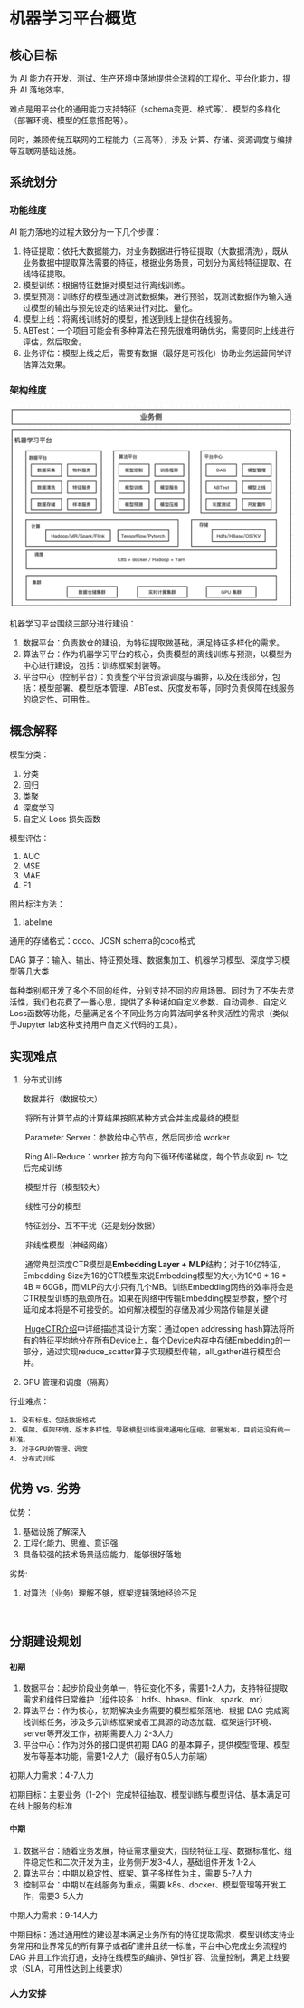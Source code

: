 # 机器学习平台概览

## 核心目标

为 AI 能力在开发、测试、生产环境中落地提供全流程的工程化、平台化能力，提升 AI 落地效率。

难点是用平台化的通用能力支持特征（schema变更、格式等）、模型的多样化（部署环境、模型的任意搭配等）。

同时，兼顾传统互联网的工程能力（三高等），涉及 计算、存储、资源调度与编排等互联网基础设施。



## 系统划分

### 功能维度

AI  能力落地的过程大致分为一下几个步骤：

1. 特征提取：依托大数据能力，对业务数据进行特征提取（大数据清洗），既从业务数据中提取算法需要的特征，根据业务场景，可划分为离线特征提取、在线特征提取。
2. 模型训练：根据特征数据对模型进行离线训练。
3. 模型预测：训练好的模型通过测试数据集，进行预验，既测试数据作为输入通过模型的输出与预先设定的结果进行对比、量化。
4. 模型上线：将离线训练好的模型，推送到线上提供在线服务。
5. ABTest：一个项目可能会有多种算法在预先很难明确优劣，需要同时上线进行评估，然后取舍。
6. 业务评估：模型上线之后，需要有数据（最好是可视化）协助业务运营同学评估算法效果。



### 架构维度

![mlp_arch](../../images/mlp_arch.png)

机器学习平台围绕三部分进行建设：

1. 数据平台：负责数仓的建设，为特征提取做基础，满足特征多样化的需求。
2. 算法平台：作为机器学习平台的核心，负责模型的离线训练与预测，以模型为中心进行建设，包括：训练框架封装等。
3. 平台中心（控制平台）：负责整个平台资源调度与编排，以及在线部分，包括：模型部署、模型版本管理、ABTest、灰度发布等，同时负责保障在线服务的稳定性、可用性。

## 概念解释

模型分类：

1. 分类
2. 回归
3. 类聚
4. 深度学习
5. 自定义 Loss 损失函数

模型评估：

1. AUC
2. MSE
3. MAE
4. F1

图片标注方法：

1. labelme



通用的存储格式：coco、JOSN schema的coco格式

DAG 算子：输入、输出、特征预处理、数据集加工、机器学习模型、深度学习模型等几大类

每种类别都开发了多个不同的组件，分别支持不同的应用场景。同时为了不失去灵活性，我们也花费了一番心思，提供了多种诸如自定义参数、自动调参、自定义Loss函数等功能，尽量满足各个不同业务方向算法同学各种灵活性的需求（类似于Jupyter lab这种支持用户自定义代码的工具）。



## 实现难点

1. 分布式训练

   数据并行（数据较大）

   ​		将所有计算节点的计算结果按照某种方式合并生成最终的模型

   ​			Parameter Server：参数给中心节点，然后同步给 worker

   ​			Ring All-Reduce：worker 按方向向下循环传递梯度，每个节点收到 n- 1之后完成训练

   ​	模型并行（模型较大）

   ​		线性可分的模型

   ​			特征划分、互不干扰（还是划分数据）

   ​		非线性模型（神经网络）

   ​			通常典型深度CTR模型是**Embedding Layer + MLP**结构；对于10亿特征，Embedding Size为16的CTR模型来说Embedding模型的大小为10^9 * 16 * 4B ≈ 60GB，而MLP的大小只有几个MB。训练Embedding网络的效率将会是CTR模型训练的瓶颈所在。如果在网络中传输Embedding模型参数，整个时延和成本将是不可接受的。如何解决模型的存储及减少网路传输是关键

   ​			[HugeCTR介绍](https://link.zhihu.com/?target=https%3A//www.nvidia.cn/content/dam/en-zz/zh_cn/assets/webinars/nov19/HugeCTR_Webinar_1.pdf)中详细描述其设计方案：通过open addressing hash算法将所有的特征平均地分在所有Device上，每个Device内存中存储Embedding的一部分，通过实现reduce_scatter算子实现模型传输，all_gather进行模型合并。	

2. GPU 管理和调度（隔离）



行业难点：

 	1. 没有标准、包括数据格式
 	2. 框架、框架环境、版本多样性，导致模型训练很难通用化压缩、部署发布，目前还没有统一标准。
 	3. 对于GPU的管理、调度
 	4. 分布式训练



## 优势 vs. 劣势

优势：

1. 基础设施了解深入
2. 工程化能力、思维、意识强
3. 具备较强的技术场景适应能力，能够很好落地

劣势:

1. 对算法（业务）理解不够，框架逻辑落地经验不足

​	

## 分期建设规划

#### 初期

1. 数据平台：起步阶段业务单一，特征变化不多，需要1-2人力，支持特征提取需求和组件日常维护（组件较多：hdfs、hbase、flink、spark、mr）
2. 算法平台：作为核心，初期解决业务需要的模型框架落地、根据 DAG 完成离线训练任务，涉及多元训练框架或者工具源的动态加载、框架运行环境、server等开发工作，初期需要人力 2-3人力
3. 平台中心：作为对外的接口提供初期 DAG 的基本算子，提供模型管理、模型发布等基本功能，需要1-2人力（最好有0.5人力前端）

初期人力需求：4-7人力

初期目标：主要业务（1-2个）完成特征抽取、模型训练与模型评估、基本满足可在线上服务的标准

#### 中期

1. 数据平台：随着业务发展，特征需求量变大，围绕特征工程、数据标准化、组件稳定性和二次开发为主，业务侧开发3-4人，基础组件开发 1-2人
2. 算法平台：中期以稳定性、框架、算子多样性为主，需要 5-7人力
3. 控制平台：中期以在线服务为重点，需要 k8s、docker、模型管理等开发工作，需要3-5人力

中期人力需求：9-14人力

中期目标：通过通用性的建设基本满足业务所有的特征提取需求，模型训练支持业务常用和业界常见的所有算子或者矿建并且统一标准，平台中心完成业务流程的 DAG 并且工作流打通，支持在线模型的编排、弹性扩容、流量控制，满足上线要求（SLA，可用性达到上线要求）

### 人力安排













































